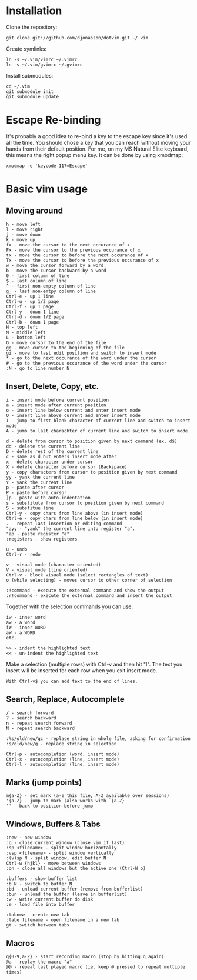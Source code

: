 # Installation

Clone the repository:

    git clone git://github.com/djonasson/dotvim.git ~/.vim

Create symlinks:

    ln -s ~/.vim/vimrc ~/.vimrc
    ln -s ~/.vim/gvimrc ~/.gvimrc

Install submodules:

    cd ~/.vim
    git submodule init
    git submodule update


# Escape Re-binding

It's probably a good idea to re-bind a key to the escape key since it's used
all the time. You should chose a key that you can reach without moving your
hands from their default position. For me, on my MS Natural Elite keyboard,
this means the right popup menu key. It can be done by using xmodmap:

    xmodmap -e 'keycode 117=Escape'


# Basic vim usage

## Moving around
    h - move left
    l - move right
    j - move down
    k - move up
    fx - move the cursor to the next occurance of x
    Fx - move the cursor to the previous occurance of x
    tx - move the cursor to before the next occurance of x
    Tx - move the cursor to before the previous occurance of x
    w - move the cursor forward by a word
    b - move the cursor backward by a word
    0 - first column of line
    $ - last column of line
    ^ - first non-empty column of line
    g_ - last non-emtpy column of line
    Ctrl-e - up 1 line
    Ctrl-u - up 1/2 page
    Ctrl-f - up 1 page
    Ctrl-y - down 1 line
    Ctrl-d - down 1/2 page
    Ctrl-b - down 1 page
    H - top left
    M - middle left
    L - bottom left
    G - move cursor to the end of the file
    gg - move cursor to the beginning of the file
    gi - move to last edit position and switch to insert mode
    * - go to the next occurance of the word under the cursor
    # - go to the previous occurance of the word under the cursor
    :N - go to line number N

## Insert, Delete, Copy, etc.
    i - insert mode before current position
    a - insert mode after current position
    o - insert line below current and enter insert mode
    O - insert line above current and enter insert mode
    I - jump to first blank character of current line and switch to insert mode
    A - jumb to last charachter of current line and switch to insert mode

    d - delete from cursor to position given by next command (ex. d$)
    dd - delete the current line
    D - delete rest of the current line
    c - same as d but enters insert mode after
    x - delete character under cursor
    X - delete character before cursor (Backspace)
    y - copy characters from cursor to position given by next command
    yy - yank the current line
    Y - yank the current line
    p - paste after cursor
    P - paste before cursor
    ]p - paste with auto-indentation
    s - substitute from cursor to position given by next command
    S - substitue line
    Ctrl-y - copy chars from line above (in insert mode)
    Ctrl-e - copy chars from line below (in insert mode)
    . - repeat last insertion or editing command
    "ayy - "yank" the current line into register "a".
    "ap - paste register "a"
    :registers - show registers

    u - undo
    Ctrl-r - redo

    v - visual mode (character oriented)
    V - visual mode (line oriented)
    Ctrl-v - block visual mode (select rectangles of text)
    o (while selecting) - moves cursor to other corner of selection

    :!command - execute the external command and show the output
    :r!command - execute the external command and insert the output

Together with the selection commands you can use:

    iw - inner word
    aw - a word
    iW - inner WORD
    aW - a WORD
    etc.

    >> - indent the highlighted text
    << - un-indent the highlighted text

Make a selection (multiple rows) with Ctrl-v and then hit "I". The text you
insert will be inserted for each row when you exit insert mode.

    With Ctrl-v$ you can add text to the end of lines.

## Search, Replace, Autocomplete
    / - search forward
    ? - search backward
    n - repeat search forward
    N - repeat search backward

    :%s/old/new/gc - replace string in whole file, asking for confirmation
    :s/old/new/g - replace string in selection

    Ctrl-p - autocompletion (word, insert mode)
    Ctrl-x - autocompletion (line, insert mode)
    Ctrl-l - autocompletion (line, insert mode)

## Marks (jump points)
    m{a-Z} - set mark (a-z this file, A-Z available over sessions)
    '{a-Z} - jump to mark (also works with `{a-Z}
    '' - back to position before jump

## Windows, Buffers & Tabs
    :new - new window
    :q - close current window (close vim if last)
    :sp <filename> - split window horizontally
    :vsp <filename> - split window vertically
    :(v)sp N - split window, edit buffer N
    Ctrl-w {hjkl} - move between windows
    :on - close all windows but the active one (Ctrl-W o)

    :buffers - show buffer list
    :b N - switch to buffer N
    :bd - unload current buffer (remove from bufferlist)
    :bun - unload the buffer (leave in bufferlist)
    :w - write current buffer do disk
    :e - load file into buffer

    :tabnew - create new tab
    :tabe filename - open filename in a new tab
    gt - switch between tabs

## Macros
    q{0-9,a-Z} - start recording macro (stop by hitting q again)
    @a - replay the macro "a"
    @@ - repeat last played macro (ie. keep @ pressed to repeat multiple times)
